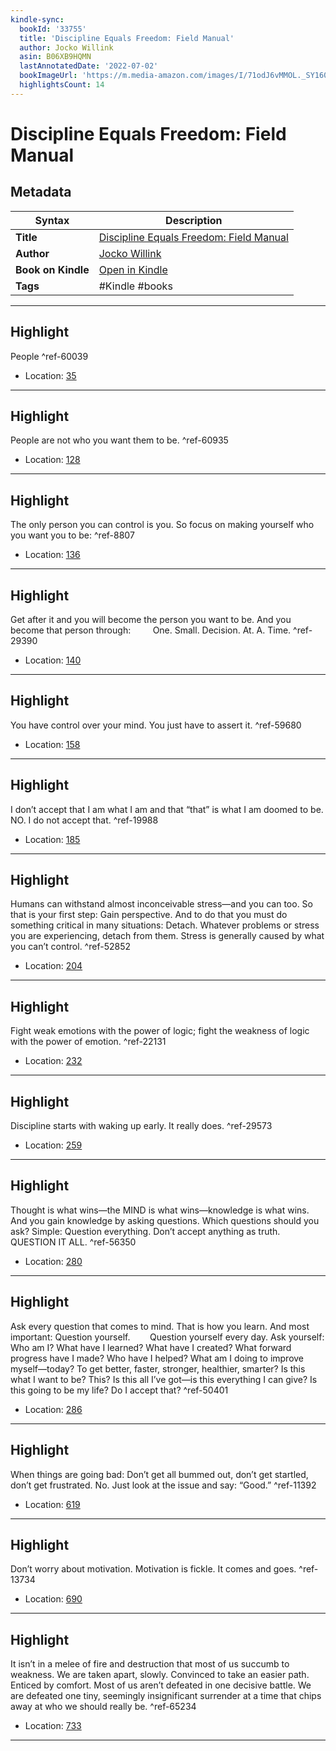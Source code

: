 ```yaml
---
kindle-sync:
  bookId: '33755'
  title: 'Discipline Equals Freedom: Field Manual'
  author: Jocko Willink
  asin: B06XB9HQMN
  lastAnnotatedDate: '2022-07-02'
  bookImageUrl: 'https://m.media-amazon.com/images/I/71odJ6vMMOL._SY160.jpg'
  highlightsCount: 14
---
```

# Discipline Equals Freedom: Field Manual

## Metadata

| Syntax | Description |
| ---------- | ---------- |
| **Title** | [Discipline Equals Freedom: Field Manual](https://www.amazon.com/dp/B06XB9HQMN) |
| **Author** | [Jocko Willink](https://www.amazon.comundefined) |
| **Book on Kindle** | <a href="kindle://book?action=open&asin=B06XB9HQMN" target="_blank">Open in Kindle</a> |
| **Tags** | #Kindle #books |

---

## Highlight

People ^ref-60039
- Location: [35](kindle://book?action=open&asin=B06XB9HQMN&location=35)

---
## Highlight

People are not who you want them to be. ^ref-60935
- Location: [128](kindle://book?action=open&asin=B06XB9HQMN&location=128)

---
## Highlight

The only person you can control is you. So focus on making yourself who you want you to be: ^ref-8807
- Location: [136](kindle://book?action=open&asin=B06XB9HQMN&location=136)

---
## Highlight

Get after it and you will become the person you want to be. And you become that person through:         One. Small. Decision. At. A. Time. ^ref-29390
- Location: [140](kindle://book?action=open&asin=B06XB9HQMN&location=140)

---
## Highlight

You have control over your mind. You just have to assert it. ^ref-59680
- Location: [158](kindle://book?action=open&asin=B06XB9HQMN&location=158)

---
## Highlight

I don’t accept that I am what I am and that “that” is what I am doomed to be. NO. I do not accept that. ^ref-19988
- Location: [185](kindle://book?action=open&asin=B06XB9HQMN&location=185)

---
## Highlight

Humans can withstand almost inconceivable stress—and you can too. So that is your first step: Gain perspective. And to do that you must do something critical in many situations: Detach. Whatever problems or stress you are experiencing, detach from them. Stress is generally caused by what you can’t control. ^ref-52852
- Location: [204](kindle://book?action=open&asin=B06XB9HQMN&location=204)

---
## Highlight

Fight weak emotions with the power of logic; fight the weakness of logic with the power of emotion. ^ref-22131
- Location: [232](kindle://book?action=open&asin=B06XB9HQMN&location=232)

---
## Highlight

Discipline starts with waking up early. It really does. ^ref-29573
- Location: [259](kindle://book?action=open&asin=B06XB9HQMN&location=259)

---
## Highlight

Thought is what wins—the MIND is what wins—knowledge is what wins. And you gain knowledge by asking questions. Which questions should you ask? Simple: Question everything. Don’t accept anything as truth. QUESTION IT ALL. ^ref-56350
- Location: [280](kindle://book?action=open&asin=B06XB9HQMN&location=280)

---
## Highlight

Ask every question that comes to mind. That is how you learn. And most important: Question yourself.        Question yourself every day. Ask yourself: Who am I? What have I learned? What have I created? What forward progress have I made? Who have I helped? What am I doing to improve myself—today? To get better, faster, stronger, healthier, smarter? Is this what I want to be? This? Is this all I’ve got—is this everything I can give? Is this going to be my life? Do I accept that? ^ref-50401
- Location: [286](kindle://book?action=open&asin=B06XB9HQMN&location=286)

---
## Highlight

When things are going bad: Don’t get all bummed out, don’t get startled, don’t get frustrated. No. Just look at the issue and say: “Good.” ^ref-11392
- Location: [619](kindle://book?action=open&asin=B06XB9HQMN&location=619)

---
## Highlight

Don’t worry about motivation. Motivation is fickle. It comes and goes. ^ref-13734
- Location: [690](kindle://book?action=open&asin=B06XB9HQMN&location=690)

---
## Highlight

It isn’t in a melee of fire and destruction that most of us succumb to weakness. We are taken apart, slowly. Convinced to take an easier path. Enticed by comfort. Most of us aren’t defeated in one decisive battle. We are defeated one tiny, seemingly insignificant surrender at a time that chips away at who we should really be. ^ref-65234
- Location: [733](kindle://book?action=open&asin=B06XB9HQMN&location=733)

---
